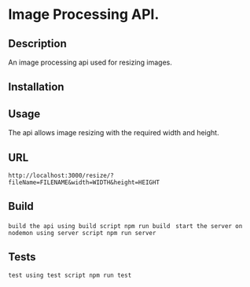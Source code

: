 # Image Processing API.


## Description
An image processing api used for resizing images.


## Installation


## Usage
The api allows image resizing with the required width and height.


## URL
```http://localhost:3000/resize/?fileName=FILENAME&width=WIDTH&height=HEIGHT```

## Build
```build the api using build script npm run build ```
```start the server on nodemon using server script npm run server```


## Tests
```test using test script npm run test```

